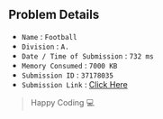 ## Problem Details 
 
- `Name`                      : `Football`
- `Division`                  : `A.`
- `Date / Time of Submission` : `732 ms`
- `Memory Consumed`           : `7000 KB`
- `Submission ID`             : `37178035`
- `Submission Link`           : [Click Here](http://codeforces.com/contest/432/submission/37178035)

> Happy Coding   :computer: